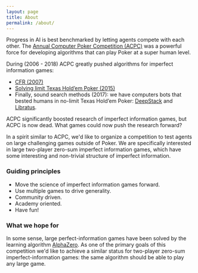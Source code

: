 ```yaml
---
layout: page
title: About
permalink: /about/
---
```


Progress in AI is best benchmarked by letting agents compete with each other.
The [Annual Computer Poker Competition
(ACPC)](http://www.computerpokercompetition.org/) was a powerful force for
developing algorithms that can play Poker at a super human level.

During (2006 - 2018) ACPC greatly pushed algorithms for imperfect information
games:

- [CFR (2007)](http://martin.zinkevich.org/publications/regretpoker.pdf)
- [Solving limit Texas Hold’em Poker (2015)](http://poker.cs.ualberta.ca/publications/2015-ijcai-cfrplus.pdf)
- Finally, sound search methods (2017): we have computers bots that bested
  humans in no-limit Texas Hold’em Poker: [DeepStack](https://www.deepstack.ai/)
  and [Libratus](http://www.cs.cmu.edu/~noamb/papers/17-IJCAI-Libratus.pdf).

ACPC significantly boosted research of imperfect information games, but ACPC is
now dead. What games could now push the research forward?

In a spirit similar to ACPC, we'd like to organize a competition to test agents
on large challenging games outside of Poker. We are specifically interested in
large two-player zero-sum imperfect information games, which have some
interesting and non-trivial structure of imperfect information.

### Guiding principles

- Move the science of imperfect information games forward.
- Use multiple games to drive generality.
- Community driven.
- Academy oriented.
- Have fun!

### What we hope for

In some sense, large perfect-information games have been solved by the learning
algorithm [AlphaZero](https://arxiv.org/abs/1712.01815). As one of the primary
goals of this competition we'd like to achieve a similar status for two-player
zero-sum imperfect-information games: the same algorithm should be able to play
any large game.

